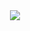 <div align="center">
  <a href="https://MSR506.github.io/ohhh/">
    <img src="https://img.shields.io/badge/•_‎ _ _‎ _‎ _‎‎ _‎ _‎ _‎ _OPEN_REPO_MENU_‎ _‎ _‎ _‎‎ _ _‎ - _‎‎ _•-5c6bc0">
  </a>
</div>
